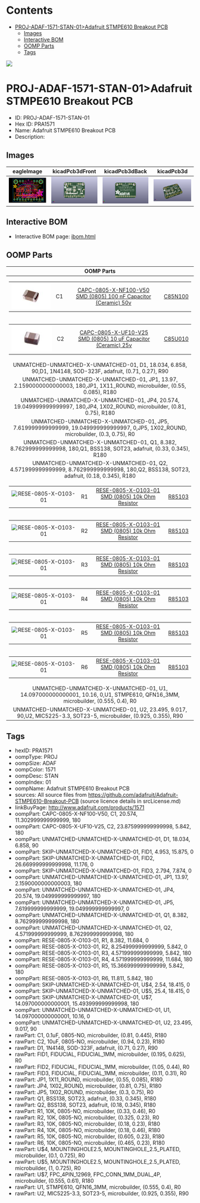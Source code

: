 



Contents
========

* [PROJ-ADAF-1571-STAN-01>Adafruit STMPE610 Breakout PCB](#proj-adaf-1571-stan-01adafruit-stmpe610-breakout-pcb)
	* [Images](#images)
	* [Interactive BOM](#interactive-bom)
	* [OOMP Parts](#oomp-parts)
	* [Tags](#tags)
  
![][im]
# PROJ-ADAF-1571-STAN-01>Adafruit STMPE610 Breakout PCB

- ID: PROJ-ADAF-1571-STAN-01
- Hex ID: PRA1571
- Name: Adafruit STMPE610 Breakout PCB
- Description: 

## Images
  
  

|eagleImage|kicadPcb3dFront|kicadPcb3dBack|kicadPcb3d|
| :---: | :---: | :---: | :---: |
|[![eagleImage](eagleImage_140.png)](eagleImage_600.png)|[![kicadPcb3dFront](kicadPcb3dFront_140.png)](kicadPcb3dFront_600.png)|[![kicadPcb3dBack](kicadPcb3dBack_140.png)](kicadPcb3dBack_600.png)|[![kicadPcb3d](kicadPcb3d_140.png)](kicadPcb3d_600.png)|

## Interactive BOM

- Interactive BOM page: [ibom.html](kicad/bom/ibom.html)

## OOMP Parts
  

|OOMP Parts|
| :---: |
|<table><tr><td>![CAPC-0805-X-NF100-V50](https://raw.githubusercontent.com/oomlout/oomlout_OOMP_parts/main/CAPC-0805-X-NF100-V50/image_140.jpg)</td><td> C1</td><td>[CAPC-0805-X-NF100-V50<br>SMD (0805) 100 nF Capacitor (Ceramic) 50v](https://github.com/oomlout/oomlout_OOMP_parts/tree/main/CAPC-0805-X-NF100-V50/)</td><td>[C85N100](https://github.com/oomlout/oomlout_OOMP_parts/tree/main/CAPC-0805-X-NF100-V50/)</td></tr></table>|
|<table><tr><td>![CAPC-0805-X-UF10-V25](https://raw.githubusercontent.com/oomlout/oomlout_OOMP_parts/main/CAPC-0805-X-UF10-V25/image_140.jpg)</td><td> C2</td><td>[CAPC-0805-X-UF10-V25<br>SMD (0805) 10 uF Capacitor (Ceramic) 25v](https://github.com/oomlout/oomlout_OOMP_parts/tree/main/CAPC-0805-X-UF10-V25/)</td><td>[C85U010](https://github.com/oomlout/oomlout_OOMP_parts/tree/main/CAPC-0805-X-UF10-V25/)</td></tr></table>|
|UNMATCHED-UNMATCHED-X-UNMATCHED-01, D1, 18.034, 6.858, 90,D1, 1N4148, SOD-323F, adafruit, (0.71, 0.27), R90|
|UNMATCHED-UNMATCHED-X-UNMATCHED-01, JP1, 13.97, 2.1590000000000003, 180,JP1, 1X11_ROUND, microbuilder, (0.55, 0.085), R180|
|UNMATCHED-UNMATCHED-X-UNMATCHED-01, JP4, 20.574, 19.049999999999997, 180,JP4, 1X02_ROUND, microbuilder, (0.81, 0.75), R180|
|UNMATCHED-UNMATCHED-X-UNMATCHED-01, JP5, 7.619999999999999, 19.049999999999997, 0,JP5, 1X02_ROUND, microbuilder, (0.3, 0.75), R0|
|UNMATCHED-UNMATCHED-X-UNMATCHED-01, Q1, 8.382, 8.762999999999998, 180,Q1, BSS138, SOT23, adafruit, (0.33, 0.345), R180|
|UNMATCHED-UNMATCHED-X-UNMATCHED-01, Q2, 4.571999999999999, 8.762999999999998, 180,Q2, BSS138, SOT23, adafruit, (0.18, 0.345), R180|
|<table><tr><td>![RESE-0805-X-O103-01](https://raw.githubusercontent.com/oomlout/oomlout_OOMP_parts/main/RESE-0805-X-O103-01/image_140.jpg)</td><td> R1</td><td>[RESE-0805-X-O103-01<br>SMD (0805) 10k Ohm Resistor](https://github.com/oomlout/oomlout_OOMP_parts/tree/main/RESE-0805-X-O103-01/)</td><td>[R85103](https://github.com/oomlout/oomlout_OOMP_parts/tree/main/RESE-0805-X-O103-01/)</td></tr></table>|
|<table><tr><td>![RESE-0805-X-O103-01](https://raw.githubusercontent.com/oomlout/oomlout_OOMP_parts/main/RESE-0805-X-O103-01/image_140.jpg)</td><td> R2</td><td>[RESE-0805-X-O103-01<br>SMD (0805) 10k Ohm Resistor](https://github.com/oomlout/oomlout_OOMP_parts/tree/main/RESE-0805-X-O103-01/)</td><td>[R85103](https://github.com/oomlout/oomlout_OOMP_parts/tree/main/RESE-0805-X-O103-01/)</td></tr></table>|
|<table><tr><td>![RESE-0805-X-O103-01](https://raw.githubusercontent.com/oomlout/oomlout_OOMP_parts/main/RESE-0805-X-O103-01/image_140.jpg)</td><td> R3</td><td>[RESE-0805-X-O103-01<br>SMD (0805) 10k Ohm Resistor](https://github.com/oomlout/oomlout_OOMP_parts/tree/main/RESE-0805-X-O103-01/)</td><td>[R85103](https://github.com/oomlout/oomlout_OOMP_parts/tree/main/RESE-0805-X-O103-01/)</td></tr></table>|
|<table><tr><td>![RESE-0805-X-O103-01](https://raw.githubusercontent.com/oomlout/oomlout_OOMP_parts/main/RESE-0805-X-O103-01/image_140.jpg)</td><td> R4</td><td>[RESE-0805-X-O103-01<br>SMD (0805) 10k Ohm Resistor](https://github.com/oomlout/oomlout_OOMP_parts/tree/main/RESE-0805-X-O103-01/)</td><td>[R85103](https://github.com/oomlout/oomlout_OOMP_parts/tree/main/RESE-0805-X-O103-01/)</td></tr></table>|
|<table><tr><td>![RESE-0805-X-O103-01](https://raw.githubusercontent.com/oomlout/oomlout_OOMP_parts/main/RESE-0805-X-O103-01/image_140.jpg)</td><td> R5</td><td>[RESE-0805-X-O103-01<br>SMD (0805) 10k Ohm Resistor](https://github.com/oomlout/oomlout_OOMP_parts/tree/main/RESE-0805-X-O103-01/)</td><td>[R85103](https://github.com/oomlout/oomlout_OOMP_parts/tree/main/RESE-0805-X-O103-01/)</td></tr></table>|
|<table><tr><td>![RESE-0805-X-O103-01](https://raw.githubusercontent.com/oomlout/oomlout_OOMP_parts/main/RESE-0805-X-O103-01/image_140.jpg)</td><td> R6</td><td>[RESE-0805-X-O103-01<br>SMD (0805) 10k Ohm Resistor](https://github.com/oomlout/oomlout_OOMP_parts/tree/main/RESE-0805-X-O103-01/)</td><td>[R85103](https://github.com/oomlout/oomlout_OOMP_parts/tree/main/RESE-0805-X-O103-01/)</td></tr></table>|
|UNMATCHED-UNMATCHED-X-UNMATCHED-01, U1, 14.097000000000001, 10.16, 0,U1, STMPE610, QFN16_3MM, microbuilder, (0.555, 0.4), R0|
|UNMATCHED-UNMATCHED-X-UNMATCHED-01, U2, 23.495, 9.017, 90,U2, MIC5225-3.3, SOT23-5, microbuilder, (0.925, 0.355), R90|

## Tags

- hexID: PRA1571
- oompType: PROJ
- oompSize: ADAF
- oompColor: 1571
- oompDesc: STAN
- oompIndex: 01
- oompName: Adafruit STMPE610 Breakout PCB
- sources: All source files from https://github.com/adafruit/Adafruit-STMPE610-Breakout-PCB (source licence details in srcLicense.md)
- linkBuyPage: http://www.adafruit.com/products/1571
- oompPart: CAPC-0805-X-NF100-V50, C1, 20.574, 11.302999999999999, 180
- oompPart: CAPC-0805-X-UF10-V25, C2, 23.875999999999998, 5.842, 180
- oompPart: UNMATCHED-UNMATCHED-X-UNMATCHED-01, D1, 18.034, 6.858, 90
- oompPart: SKIP-UNMATCHED-X-UNMATCHED-01, FID1, 4.953, 15.875, 0
- oompPart: SKIP-UNMATCHED-X-UNMATCHED-01, FID2, 26.669999999999998, 11.176, 0
- oompPart: SKIP-UNMATCHED-X-UNMATCHED-01, FID3, 2.794, 7.874, 0
- oompPart: UNMATCHED-UNMATCHED-X-UNMATCHED-01, JP1, 13.97, 2.1590000000000003, 180
- oompPart: UNMATCHED-UNMATCHED-X-UNMATCHED-01, JP4, 20.574, 19.049999999999997, 180
- oompPart: UNMATCHED-UNMATCHED-X-UNMATCHED-01, JP5, 7.619999999999999, 19.049999999999997, 0
- oompPart: UNMATCHED-UNMATCHED-X-UNMATCHED-01, Q1, 8.382, 8.762999999999998, 180
- oompPart: UNMATCHED-UNMATCHED-X-UNMATCHED-01, Q2, 4.571999999999999, 8.762999999999998, 180
- oompPart: RESE-0805-X-O103-01, R1, 8.382, 11.684, 0
- oompPart: RESE-0805-X-O103-01, R2, 8.254999999999999, 5.842, 0
- oompPart: RESE-0805-X-O103-01, R3, 4.571999999999999, 5.842, 180
- oompPart: RESE-0805-X-O103-01, R4, 4.571999999999999, 11.684, 180
- oompPart: RESE-0805-X-O103-01, R5, 15.366999999999999, 5.842, 180
- oompPart: RESE-0805-X-O103-01, R6, 11.811, 5.842, 180
- oompPart: SKIP-UNMATCHED-X-UNMATCHED-01, U$4, 2.54, 18.415, 0
- oompPart: SKIP-UNMATCHED-X-UNMATCHED-01, U$5, 25.4, 18.415, 0
- oompPart: SKIP-UNMATCHED-X-UNMATCHED-01, U$7, 14.097000000000001, 15.493999999999998, 180
- oompPart: UNMATCHED-UNMATCHED-X-UNMATCHED-01, U1, 14.097000000000001, 10.16, 0
- oompPart: UNMATCHED-UNMATCHED-X-UNMATCHED-01, U2, 23.495, 9.017, 90
- rawPart: C1, 0.1uF, 0805-NO, microbuilder, (0.81, 0.445), R180
- rawPart: C2, 10uF, 0805-NO, microbuilder, (0.94, 0.23), R180
- rawPart: D1, 1N4148, SOD-323F, adafruit, (0.71, 0.27), R90
- rawPart: FID1, FIDUCIAL, FIDUCIAL_1MM, microbuilder, (0.195, 0.625), R0
- rawPart: FID2, FIDUCIAL, FIDUCIAL_1MM, microbuilder, (1.05, 0.44), R0
- rawPart: FID3, FIDUCIAL, FIDUCIAL_1MM, microbuilder, (0.11, 0.31), R0
- rawPart: JP1, 1X11_ROUND, microbuilder, (0.55, 0.085), R180
- rawPart: JP4, 1X02_ROUND, microbuilder, (0.81, 0.75), R180
- rawPart: JP5, 1X02_ROUND, microbuilder, (0.3, 0.75), R0
- rawPart: Q1, BSS138, SOT23, adafruit, (0.33, 0.345), R180
- rawPart: Q2, BSS138, SOT23, adafruit, (0.18, 0.345), R180
- rawPart: R1, 10K, 0805-NO, microbuilder, (0.33, 0.46), R0
- rawPart: R2, 10K, 0805-NO, microbuilder, (0.325, 0.23), R0
- rawPart: R3, 10K, 0805-NO, microbuilder, (0.18, 0.23), R180
- rawPart: R4, 10K, 0805-NO, microbuilder, (0.18, 0.46), R180
- rawPart: R5, 10K, 0805-NO, microbuilder, (0.605, 0.23), R180
- rawPart: R6, 10K, 0805-NO, microbuilder, (0.465, 0.23), R180
- rawPart: U$4, MOUNTINGHOLE2.5, MOUNTINGHOLE_2.5_PLATED, microbuilder, (0.1, 0.725), R0
- rawPart: U$5, MOUNTINGHOLE2.5, MOUNTINGHOLE_2.5_PLATED, microbuilder, (1, 0.725), R0
- rawPart: U$7, FPC_4PIN_12969, FPC_CONN_1MM_DUAL_4P, microbuilder, (0.555, 0.61), R180
- rawPart: U1, STMPE610, QFN16_3MM, microbuilder, (0.555, 0.4), R0
- rawPart: U2, MIC5225-3.3, SOT23-5, microbuilder, (0.925, 0.355), R90



[im]: kicadPcb3d_450.png
